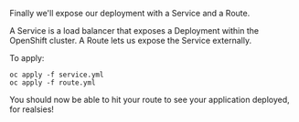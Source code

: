Finally we'll expose our deployment with a Service and a Route.

A Service is a load balancer that exposes a Deployment within the OpenShift cluster. A Route lets us expose the Service externally.

To apply:
```
oc apply -f service.yml
oc apply -f route.yml
```

You should now be able to hit your route to see your application deployed, for realsies!
